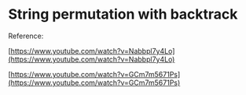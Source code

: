 # String permutation with backtrack

Reference:

[https://www.youtube.com/watch?v=Nabbpl7y4Lo](https://www.youtube.com/watch?v=Nabbpl7y4Lo)

[https://www.youtube.com/watch?v=GCm7m5671Ps](https://www.youtube.com/watch?v=GCm7m5671Ps)




